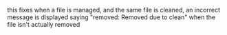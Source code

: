 this fixes when a file is managed, and the same file is cleaned, an incorrect message is displayed saying "removed: Removed due to clean" when the file isn't actually removed
